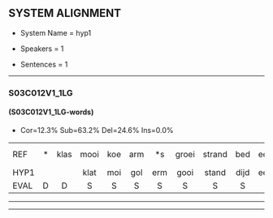 
## SYSTEM ALIGNMENT

- System Name = hyp1

- Speakers = 1

- Sentences = 1

---

### S03C012V1_1LG

#### (S03C012V1_1LG-words)

- Cor=12.3%	Sub=63.2%	Del=24.6%	Ins=0.0%

|  |  |  |  |  |  |  |  |  |  |  |  |  |  |  |  |  |  |  |  |  |  |  |  |  |  |  |  |  |  |  |  |  |  |  |  |  |  |  |  |  |  |  |  |  |  |  |  |  |  |  |  |  |  |  |  |  |  |
|:--- |:---:|:---:|:---:|:---:|:---:|:---:|:---:|:---:|:---:|:---:|:---:|:---:|:---:|:---:|:---:|:---:|:---:|:---:|:---:|:---:|:---:|:---:|:---:|:---:|:---:|:---:|:---:|:---:|:---:|:---:|:---:|:---:|:---:|:---:|:---:|:---:|:---:|:---:|:---:|:---:|:---:|:---:|:---:|:---:|:---:|:---:|:---:|:---:|:---:|:---:|:---:|:---:|:---:|:---:|:---:|:---:|:---:|
| REF | * | klas | mooi | koe | arm | *s | groei | strand | bed | eerst | voor | * | draai | *s | sjaal | herfst | * | duur | *s | straat | leeuw | clown | hoek | krant | hout | *s | vriend | gauw | *s | * | *s | chips*(gips) | * | groen | feest | reis | jas*(jan) | huis | paard | vijf | * | *s | muts | nieuw | kind | bang*(pang) | oog | * | *s | zacht | schoen | plas | neus | * | knoop | * | plank |
| HYP1 |  |  | klat | moi | gol | erm | gooi | stand | dijd | eerst | voor |  |  |  | terai | sial | hereft | d | uur | straat | neeuw | kno | hoek | krant |  |  |  |  | haut | vreemd | gel | gi | gips | groen |  |  | vest | res | ja | has | part | a | niet | ee | kind |  |  |  | dan | og | san | seht | scoon | blas | nes | kno | lan |
| EVAL | D | D | S | S | S | S | S | S | S |  |  | D | D | D | S | S | S | S | S |  | S | S |  |  | D | D | D | D | S | S | S | S | S |  | D | D | S | S | S | S | S | S | S | S |  | D | D | D | S | S | S | S | S | S | S | S | S |
---

---
